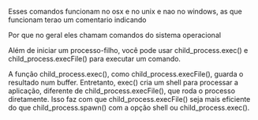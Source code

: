 Esses comandos funcionam no osx e no unix e nao no windows, as que funcionam terao um comentario indicando

Por que no geral eles chamam comandos do sistema operacional

Além de iniciar um processo-filho, você pode usar child_process.exec() e child_process.execFile() para executar um comando.

A função child_process.exec(), como child_process.execFile(), guarda o resultado num buffer. Entretanto, exec() cria um shell para processar a aplicação, diferente de child_process.execFile(), que roda o processo diretamente. Isso faz com que child_process.execFile() seja mais eficiente do que child_process.spawn() com a opção shell ou child_process.exec().
